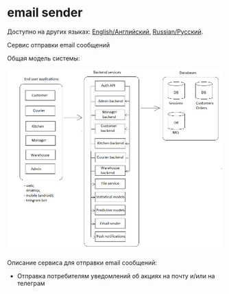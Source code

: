 # email sender

Доступно на других языках: [English/Английский](emailsender.md), [Russian/Русский](emailsender.ru.md). 

Сервис отправки email сообщений 

Общая модель системы: 

![system_overall](../img/system_overall.png)

Описание сервиса для отправки email сообщений:
- Отправка потребителям уведомлений об акциях на почту и/или на телеграм
